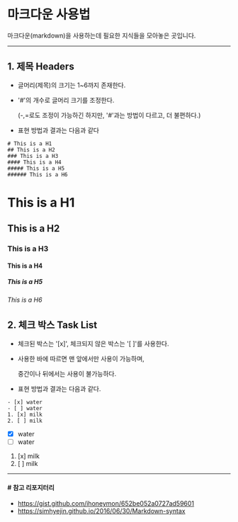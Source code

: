 # 마크다운 사용법
마크다운(markdown)을 사용하는데 필요한 지식들을 모아놓은 곳입니다.


***
## 1. 제목 Headers
- 글머리(제목)의 크기는 1~6까지 존재한다.
- '#'의 개수로 글머리 크기를 조정한다.

	(-,=로도 조정이 가능하긴 하지만, '#'과는 방법이 다르고, 더 불편하다.)
- 표현 방법과 결과는 다음과 같다
```
# This is a H1
## This is a H2
### This is a H3
#### This is a H4
##### This is a H5
###### This is a H6
```
# This is a H1
## This is a H2
### This is a H3
#### This is a H4
##### This is a H5
###### This is a H6


## 2. 체크 박스 Task List
- 체크된 박스는 '[x]', 체크되지 않은 박스는 '[ ]'를 사용한다.
- 사용한 바에 따르면 맨 앞에서만 사용이 가능하며,

	중간이나 뒤에서는 사용이 불가능하다.
- 표현 방법과 결과는 다음과 같다.
```
- [x] water
- [ ] water
1. [x] milk
2. [ ] milk
```
- [x] water
- [ ] water
1. [x] milk
2. [ ] milk


***
#### # 참고 리포지터리
- https://gist.github.com/ihoneymon/652be052a0727ad59601 
- https://simhyejin.github.io/2016/06/30/Markdown-syntax
